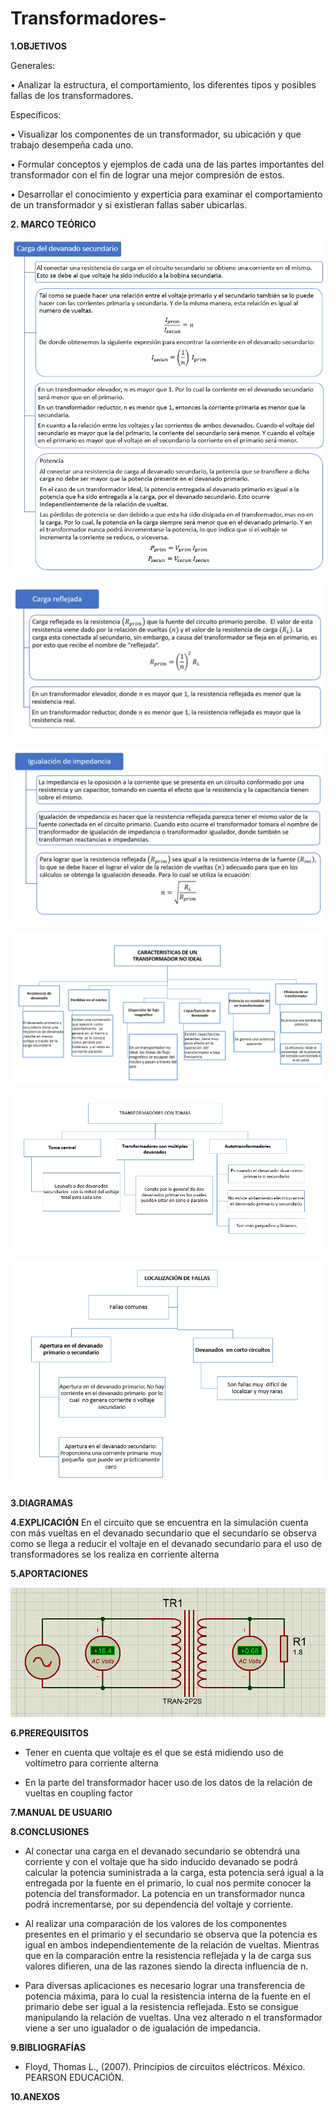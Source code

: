 # Transformadores-

**1.OBJETIVOS**

Generales:

•	Analizar la estructura, el comportamiento, los diferentes tipos y posibles fallas de los transformadores.

Específicos:

•	Visualizar los componentes de un transformador, su ubicación y que trabajo desempeña cada uno.

•	Formular conceptos y ejemplos de cada una de las partes importantes del transformador con el fin de lograr una mejor compresión de estos.

•	Desarrollar el conocimiento y experticia para examinar el comportamiento de un transformador y si existieran fallas saber ubicarlas. 

**2. MARCO TEÓRICO**

![Cap_14_1](https://github.com/Katherine01-Arevalo/Transformadores-/blob/main/img/Cap_14_1.png)

![Cap_14_2](https://github.com/Katherine01-Arevalo/Transformadores-/blob/main/img/Cap_14_2.png)

![Cap_14_3](https://github.com/Katherine01-Arevalo/Transformadores-/blob/main/img/Cap_14_3.png)

![caracteristicas](https://github.com/Katherine01-Arevalo/Transformadores-/blob/main/img/no%20ideal.PNG)

![transformadores](https://github.com/Katherine01-Arevalo/Transformadores-/blob/main/img/transformadores.PNG)

![localizacion](https://github.com/Katherine01-Arevalo/Transformadores-/blob/main/img/localizacion.PNG)


**3.DIAGRAMAS**

**4.EXPLICACIÓN**
En el circuito   que se encuentra en la simulación cuenta con más vueltas en el devanado secundario que el secundario se observa como se llega a reducir el voltaje en el devanado secundario para el uso de transformadores se los realiza en   corriente alterna 

**5.APORTACIONES**

![simulacion](https://github.com/Katherine01-Arevalo/Transformadores-/blob/main/img/transformador.PNG)

**6.PREREQUISITOS**

-	Tener en cuenta que voltaje es el que se está midiendo  uso de voltímetro  para corriente alterna 

-	En la parte del transformador hacer uso de los datos de la relación de vueltas en coupling factor


**7.MANUAL DE USUARIO**

**8.CONCLUSIONES** 

- Al conectar una carga en el devanado secundario se obtendrá una corriente y con el voltaje que ha sido inducido devanado se podrá calcular la potencia suministrada a la carga, esta potencia será igual a la entregada por la fuente en el primario, lo cual nos permite conocer la potencia del transformador. La potencia en un transformador nunca podrá incrementarse, por su dependencia del voltaje y corriente.

- Al realizar una comparación de los valores de los componentes presentes en el primario y el secundario se observa que la potencia es igual en ambos independientemente de la relación de vueltas. Mientras que en la comparación entre la resistencia reflejada y la de carga sus valores difieren, una de las razones siendo la directa influencia de n.

- Para diversas aplicaciones es necesario lograr una transferencia de potencia máxima, para lo cual la resistencia interna de la fuente en el primario debe ser igual a la resistencia reflejada. Esto se consigue manipulando la relación de vueltas. Una vez alterado n el transformador viene a ser uno igualador o de igualación de impedancia. 

**9.BIBLIOGRAFÍAS**

- Floyd, Thomas L., (2007). Principios de circuitos eléctricos. México. PEARSON EDUCACIÓN.

**10.ANEXOS**
 

